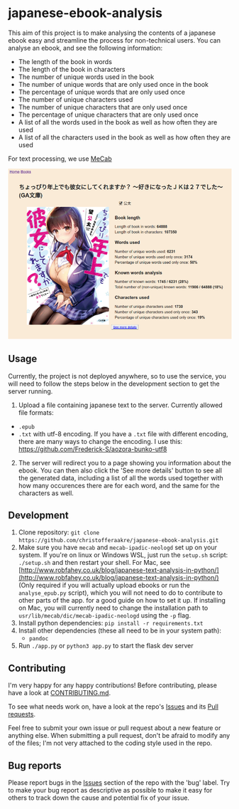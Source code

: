 # japanese-ebook-analysis
This aim of this project is to make analysing the contents
of a japanese ebook easy and streamline the process
for non-technical users. You can analyse an ebook, and see the
following information:
* The length of the book in words
* The length of the book in characters
* The number of unique words used in the book
* The number of unique words that are only used once in the book
* The percentage of unique words that are only used once
* The number of unique characters used
* The number of unique characters that are only used once
* The percentage of unique characters that are only used once
* A list of all the words used in the book as well as how often they
are used
* A list of all the characters used in the book as well as how often
they are used

For text processing, we use [MeCab](https://taku910.github.io/mecab/)

![Example image showing information about book after analysis](images/book-information.png)

## Usage
Currently, the project is not deployed anywhere, so to use the service,
you will need to follow the steps below in the development section to
get the server running.
1. Upload a file containing japanese text to the server. Currently allowed
file formats:
* `.epub`
* `.txt` with utf-8 encoding. If you have a `.txt` file with different encoding,
there are many ways to change the encoding. I use this: https://github.com/Frederick-S/aozora-bunko-utf8
2. The server will redirect you to a page showing you information about the ebook.
You can then also click the 'See more details' button to see all the generated
data, including a list of all the words used together with how many occurences there
are for each word, and the same for the characters as well.

## Development
1. Clone repository: `git clone https://github.com/christofferaakre/japanese-ebook-analysis.git`
2. Make sure you have `mecab` and `mecab-ipadic-neologd` set up on your system.
If you're on linux or Windows WSL, just run the `setup.sh` script:
`./setup.sh` and then restart your shell.
For Mac, see
[http://www.robfahey.co.uk/blog/japanese-text-analysis-in-python/](http://www.robfahey.co.uk/blog/japanese-text-analysis-in-python/)
<br>(Only required if you will actually upload ebooks or run the `analyse_epub.py` script),
which you will not need to do to contribute to other parts of the app.
for a good guide on how to set it up. If installing on Mac, you
    will currently need to change the installation path to
    `usr/lib/mecab/dic/mecab-ipadic-neologd` using the `-p` flag.
3. Install python dependencies: `pip install -r requirements.txt`
4. Install other dependencies (these all need to be in your system path):
    * `pandoc`
5. Run `./app.py` or `python3 app.py` to start the flask dev server

## Contributing
I'm very happy for any happy contributions! Before contributing, please
have a look at
[CONTRIBUTING.md](https://github.com/christofferaakre/japanese-ebook-analysis/blob/master/CONTRIBUTING.md).<br>

To see what needs work on, have a look at the repo's
[Issues](https://github.com/christofferaakre/japanese-ebook-analysis/issues)
and its
[Pull requests](https://github.com/christofferaakre/japanese-ebook-analysis/pulls).<br>

Feel free to submit your own issue or pull request about a new feature or anything
else. When submitting a pull request, don't be afraid to modify any of the files;
I'm not very attached to the coding style used in the repo.

## Bug reports
Please report bugs in the
[Issues](https://github.com/christofferaakre/japanese-ebook-analysis/issues)
section of the repo with the 'bug' label. Try to make your bug
report as descriptive as possible to make it easy for others to track
down the cause and potential fix of your issue.
